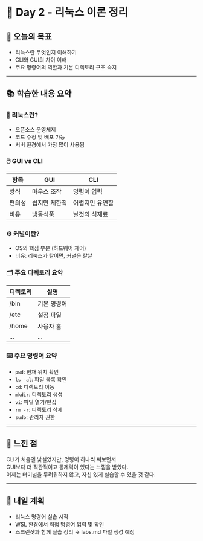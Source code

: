 # 🐧 Day 2 - 리눅스 이론 정리

## 📌 오늘의 목표
- 리눅스란 무엇인지 이해하기
- CLI와 GUI의 차이 이해
- 주요 명령어의 역할과 기본 디렉토리 구조 숙지

---

## 📚 학습한 내용 요약

### 📖 리눅스란?
- 오픈소스 운영체제
- 코드 수정 및 배포 가능
- 서버 환경에서 가장 많이 사용됨

### 🖱️ GUI vs CLI

| 항목 | GUI | CLI |
|---|---|---|
| 방식 | 마우스 조작 | 명령어 입력 |
| 편의성 | 쉽지만 제한적 | 어렵지만 유연함 |
| 비유 | 냉동식품 | 날것의 식재료 |

### ⚙️ 커널이란?
- OS의 핵심 부분 (하드웨어 제어)
- 비유: 리눅스가 칼이면, 커널은 칼날

### 🗂 주요 디렉토리 요약

| 디렉토리 | 설명 |
|----------|------|
| /bin | 기본 명령어 |
| /etc | 설정 파일 |
| /home | 사용자 홈 |
| ... | ... |

### ⌨️ 주요 명령어 요약

- `pwd`: 현재 위치 확인
- `ls -al`: 파일 목록 확인
- `cd`: 디렉토리 이동
- `mkdir`: 디렉토리 생성
- `vi`: 파일 열기/편집
- `rm -r`: 디렉토리 삭제
- `sudo`: 관리자 권한

---

## 💬 느낀 점
CLI가 처음엔 낯설었지만, 명령어 하나씩 써보면서  
GUI보다 더 직관적이고 통제력이 있다는 느낌을 받았다.  
이제는 터미널을 두려워하지 않고, 자신 있게 실습할 수 있을 것 같다.

---

## 🔖 내일 계획
- 리눅스 명령어 실습 시작
- WSL 환경에서 직접 명령어 입력 및 확인
- 스크린샷과 함께 실습 정리 → labs.md 파일 생성 예정
